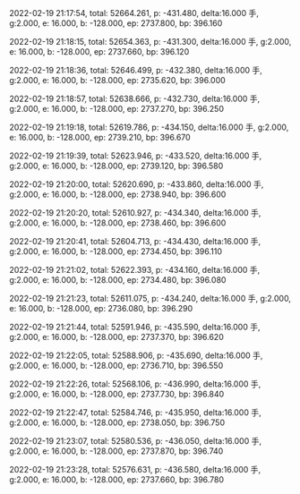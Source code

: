 2022-02-19 21:17:54, total: 52664.261, p: -431.480, delta:16.000 手, g:2.000, e: 16.000, b: -128.000, ep: 2737.800, bp: 396.160

2022-02-19 21:18:15, total: 52654.363, p: -431.300, delta:16.000 手, g:2.000, e: 16.000, b: -128.000, ep: 2737.660, bp: 396.120

2022-02-19 21:18:36, total: 52646.499, p: -432.380, delta:16.000 手, g:2.000, e: 16.000, b: -128.000, ep: 2735.620, bp: 396.000

2022-02-19 21:18:57, total: 52638.666, p: -432.730, delta:16.000 手, g:2.000, e: 16.000, b: -128.000, ep: 2737.270, bp: 396.250

2022-02-19 21:19:18, total: 52619.786, p: -434.150, delta:16.000 手, g:2.000, e: 16.000, b: -128.000, ep: 2739.210, bp: 396.670

2022-02-19 21:19:39, total: 52623.946, p: -433.520, delta:16.000 手, g:2.000, e: 16.000, b: -128.000, ep: 2739.120, bp: 396.580

2022-02-19 21:20:00, total: 52620.690, p: -433.860, delta:16.000 手, g:2.000, e: 16.000, b: -128.000, ep: 2738.940, bp: 396.600

2022-02-19 21:20:20, total: 52610.927, p: -434.340, delta:16.000 手, g:2.000, e: 16.000, b: -128.000, ep: 2738.460, bp: 396.600

2022-02-19 21:20:41, total: 52604.713, p: -434.430, delta:16.000 手, g:2.000, e: 16.000, b: -128.000, ep: 2734.450, bp: 396.110

2022-02-19 21:21:02, total: 52622.393, p: -434.160, delta:16.000 手, g:2.000, e: 16.000, b: -128.000, ep: 2734.480, bp: 396.080

2022-02-19 21:21:23, total: 52611.075, p: -434.240, delta:16.000 手, g:2.000, e: 16.000, b: -128.000, ep: 2736.080, bp: 396.290

2022-02-19 21:21:44, total: 52591.946, p: -435.590, delta:16.000 手, g:2.000, e: 16.000, b: -128.000, ep: 2737.370, bp: 396.620

2022-02-19 21:22:05, total: 52588.906, p: -435.690, delta:16.000 手, g:2.000, e: 16.000, b: -128.000, ep: 2736.710, bp: 396.550

2022-02-19 21:22:26, total: 52568.106, p: -436.990, delta:16.000 手, g:2.000, e: 16.000, b: -128.000, ep: 2737.730, bp: 396.840

2022-02-19 21:22:47, total: 52584.746, p: -435.950, delta:16.000 手, g:2.000, e: 16.000, b: -128.000, ep: 2738.050, bp: 396.750

2022-02-19 21:23:07, total: 52580.536, p: -436.050, delta:16.000 手, g:2.000, e: 16.000, b: -128.000, ep: 2737.870, bp: 396.740

2022-02-19 21:23:28, total: 52576.631, p: -436.580, delta:16.000 手, g:2.000, e: 16.000, b: -128.000, ep: 2737.660, bp: 396.780